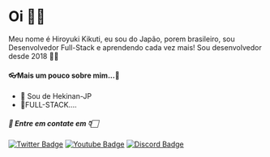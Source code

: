 # Oi 👋🏻
Meu nome é Hiroyuki Kikuti, eu sou do Japão, porem brasileiro, sou Desenvolvedor Full-Stack e aprendendo cada vez mais! Sou desenvolvedor desde 2018 👨‍💻

#### 👓Mais um pouco sobre mim...🧑‍

- 📍 Sou de Hekinan-JP
- 💎FULL-STACK....

##### 📰 Entre em contate em 👇🏻
[![Twitter Badge](https://img.shields.io/badge/-@hiroyukikuti-10a7e8?style=flat-square&labelColor=10a7e8&logo=twitter&logoColor=white&link=https://twitter.com/hiroyukikuti)](https://twitter.com/hiroyukikuti) [![Youtube Badge](https://img.shields.io/badge/-Hiro%20Kikuti-ff0000?style=flat-square&logo=Youtube&logoColor=white&link=https://www.youtube.com/channel/UCwAofeguscuo1Xr-UBG6pxQ)](https://www.youtube.com/channel/UCwAofeguscuo1Xr-UBG6pxQ) [![Discord Badge](https://img.shields.io/badge/-Wizar%20Suporte-696868?style=flat-square&logo=Discord&logoColor=white&link=https://discord.gg/2pGyRQCsf9)](https://discord.gg/2pGyRQCsf9) 
